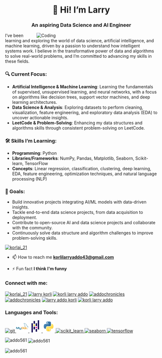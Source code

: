 <h1 align='center'>👋 Hi! I’m Larry</h1>
<h3 align="center">An aspiring Data Science and AI Engineer</h3>
<img align='right' alt='Coding' width='400' src='https://www.meritas.in/wp-content/uploads/2022/04/AI-ML-sevices.png'>

I’ve been learning and exploring the world of data science, artificial intelligence, and machine learning, driven by a passion to understand how intelligent systems work. I believe in the transformative power of data and algorithms to solve real-world problems, and I’m committed to advancing my skills in these fields.

### 🔍 Current Focus:
- **Artificial Intelligence & Machine Learning**: Learning the fundamentals of supervised, unsupervised learning, and neural networks, with a focus on algorithms like decision trees, support vector machines, and deep learning architectures.  
- **Data Science & Analysis**: Exploring datasets to perform cleaning, visualization, feature engineering, and exploratory data analysis (EDA) to uncover actionable insights.  
- **LeetCode & Problem-Solving**: Enhancing my data structures and algorithms skills through consistent problem-solving on LeetCode.

### 🛠️ Skills I’m Learning:
- **Programming**: Python  
- **Libraries/Frameworks**: NumPy, Pandas, Matplotlib, Seaborn, Scikit-learn, TensorFlow  
- **Concepts**: Linear regression, classification, clustering, deep learning, EDA, feature engineering, optimization techniques, and natural language processing (NLP)  

### 🌱 Goals:
- Build innovative projects integrating AI/ML models with data-driven insights.  
- Tackle end-to-end data science projects, from data acquisition to deployment.  
- Contribute to open-source AI and data science projects and collaborate with the community.  
- Continuously solve data structure and algorithm challenges to improve problem-solving skills.  

<p align="left"> <a href="https://twitter.com/korlai_21" target="blank"><img src="https://img.shields.io/twitter/follow/korlai_21?logo=twitter&style=for-the-badge" alt="korlai_21" /></a> </p>

- 📫 How to reach me **korlilarryaddo43@gmail.com**

- ⚡ Fun fact **I think I'm funny**

### Connect with me:
<p align="left">
<a href="https://twitter.com/korlai_21" target="blank"><img align="center" src="https://raw.githubusercontent.com/rahuldkjain/github-profile-readme-generator/master/src/images/icons/Social/twitter.svg" alt="korlai_21" height="30" width="40" /></a>
<a href="https://linkedin.com/in/larry korli" target="blank"><img align="center" src="https://raw.githubusercontent.com/rahuldkjain/github-profile-readme-generator/master/src/images/icons/Social/linked-in-alt.svg" alt="larry korli" height="30" width="40" /></a>
<a href="https://kaggle.com/korli larry addo" target="blank"><img align="center" src="https://raw.githubusercontent.com/rahuldkjain/github-profile-readme-generator/master/src/images/icons/Social/kaggle.svg" alt="korli larry addo" height="30" width="40" /></a>
<a href="https://instagram.com/addochronicles" target="blank"><img align="center" src="https://raw.githubusercontent.com/rahuldkjain/github-profile-readme-generator/master/src/images/icons/Social/instagram.svg" alt="addochronicles" height="30" width="40" /></a>
<a href="https://www.youtube.com/c/addochronicles" target="blank"><img align="center" src="https://raw.githubusercontent.com/rahuldkjain/github-profile-readme-generator/master/src/images/icons/Social/youtube.svg" alt="addochronicles" height="30" width="40" /></a>
<a href="https://www.hackerrank.com/larry addo korli" target="blank"><img align="center" src="https://raw.githubusercontent.com/rahuldkjain/github-profile-readme-generator/master/src/images/icons/Social/hackerrank.svg" alt="larry addo korli" height="30" width="40" /></a>
<a href="https://www.leetcode.com/korli larry addo" target="blank"><img align="center" src="https://raw.githubusercontent.com/rahuldkjain/github-profile-readme-generator/master/src/images/icons/Social/leet-code.svg" alt="korli larry addo" height="30" width="40" /></a>
</p>

### Languages and Tools:
<p align="left"> 
<a href="https://git-scm.com/" target="_blank" rel="noreferrer"> <img src="https://www.vectorlogo.zone/logos/git-scm/git-scm-icon.svg" alt="git" width="40" height="40"/> </a> 
<a href="https://www.mysql.com/" target="_blank" rel="noreferrer"> <img src="https://raw.githubusercontent.com/devicons/devicon/master/icons/mysql/mysql-original-wordmark.svg" alt="mysql" width="40" height="40"/> </a> 
<a href="https://pandas.pydata.org/" target="_blank" rel="noreferrer"> <img src="https://raw.githubusercontent.com/devicons/devicon/2ae2a900d2f041da66e950e4d48052658d850630/icons/pandas/pandas-original.svg" alt="pandas" width="40" height="40"/> </a> 
<a href="https://www.python.org" target="_blank" rel="noreferrer"> <img src="https://raw.githubusercontent.com/devicons/devicon/master/icons/python/python-original.svg" alt="python" width="40" height="40"/> </a> 
<a href="https://scikit-learn.org/" target="_blank" rel="noreferrer"> <img src="https://upload.wikimedia.org/wikipedia/commons/0/05/Scikit_learn_logo_small.svg" alt="scikit_learn" width="40" height="40"/> </a> 
<a href="https://seaborn.pydata.org/" target="_blank" rel="noreferrer"> <img src="https://seaborn.pydata.org/_images/logo-mark-lightbg.svg" alt="seaborn" width="40" height="40"/> </a> 
<a href="https://www.tensorflow.org" target="_blank" rel="noreferrer"> <img src="https://www.vectorlogo.zone/logos/tensorflow/tensorflow-icon.svg" alt="tensorflow" width="40" height="40"/> </a> 
</p>

<p><img align="left" src="https://github-readme-stats.vercel.app/api/top-langs?username=addo561&show_icons=true&locale=en&layout=compact" alt="addo561" /></p>

<p>&nbsp;<img align="center" src="https://github-readme-stats.vercel.app/api?username=addo561&show_icons=true&locale=en" alt="addo561" /></p>

<p><img align="center" src="https://github-readme-streak-stats.herokuapp.com/?user=addo561&" alt="addo561" /></p>

